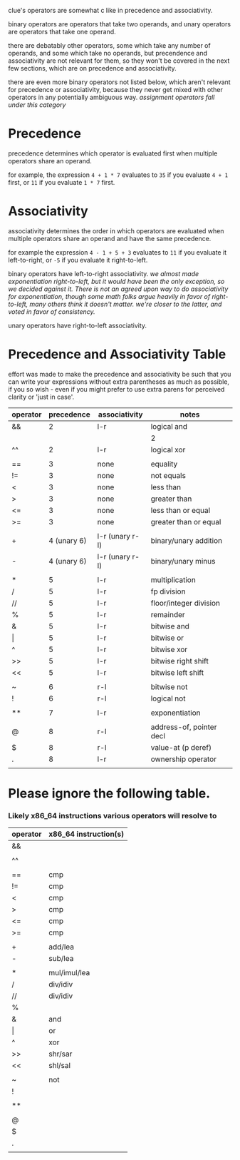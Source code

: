 
clue's operators are somewhat c like in precedence and associativity.

binary operators are operators that take two operands, and unary operators are operators that take one operand.

there are debatably other operators, some which take any number of operands, and some which take no operands, but precendence and associativity are not relevant for them, so they won't be covered in the next few sections, which are on precedence and associativity.

there are even more binary operators not listed below, which aren't relevant for precedence or associativity, because they never get mixed with other operators in any potentially ambiguous way. 
*assignment operators fall under this category*

# Precedence
precedence determines which operator is evaluated first when multiple operators share an operand.

for example, the expression `4 + 1 * 7` evaluates to `35` if you evaluate `4 + 1` first, or `11` if you evaluate `1 * 7` first.

# Associativity
associativity determines the order in which operators are evaluated when multiple operators share an operand and have the same precedence.

for example the expression `4 - 1 + 5 + 3` evaluates to `11` if you evaluate it left-to-right, or `-5` if you evaluate it right-to-left.

binary operators have left-to-right associativity. 
*we almost made exponentiation right-to-left, but it would have been the only exception, so we decided against it. There is not an agreed upon way to do associativity for exponentiation, though some math folks argue heavily in favor of right-to-left, many others think it doesn't matter. we're closer to the latter, and voted in favor of consistency.*

unary operators have right-to-left associativity.

# Precedence and Associativity Table
effort was made to make the precedence and associativity be such that you can write your expressions without extra parentheses as much as possible, if you so wish - even if you might prefer to use extra parens for perceived clarity or 'just in case'.

| operator | precedence  | associativity   | notes                  |
|----------|-------------|-----------------|------------------------|
| &&       | 2           | l-r             | logical and            |
| ||       | 2           | l-r             | logical or             |
| ^^       | 2           | l-r             | logical xor            |
|          |             |                 |                        |
| ==       | 3           | none            | equality               |
| !=       | 3           | none            | not equals             |
| <        | 3           | none            | less than              |
| >        | 3           | none            | greater than           |
| <=       | 3           | none            | less than or equal     |
| >=       | 3           | none            | greater than or equal  |
|          |             |                 |                        |
| +        | 4 (unary 6) | l-r (unary r-l) | binary/unary addition  |
| -        | 4 (unary 6) | l-r (unary r-l) | binary/unary minus     |
|          |             |                 |                        |
| *        | 5           | l-r             | multiplication         |
| /        | 5           | l-r             | fp division            |
| //       | 5           | l-r             | floor/integer division |
| %        | 5           | l-r             | remainder              |
| &        | 5           | l-r             | bitwise and            |
| \|       | 5           | l-r             | bitwise or             |
| ^        | 5           | l-r             | bitwise xor            |
| >>       | 5           | l-r             | bitwise right shift    |
| <<       | 5           | l-r             | bitwise left shift     |
|          |             |                 |                        |
| ~        | 6           | r-l             | bitwise not            |
| !        | 6           | r-l             | logical not            |
|          |             |                 |                        |
| **       | 7           | l-r             | exponentiation         |
|          |             |                 |                        |
| @        | 8           | r-l             | address-of, pointer decl |
| $        | 8           | r-l             | value-at (p deref)     |
| .        | 8           | l-r             | ownership operator     |
|          |             |                 |                        |

# Please ignore the following table.
### Likely x86_64 instructions various operators will resolve to
| operator | x86_64 instruction(s)                                  |
|----------|--------------------------------------------------------|
| &&       |                                                        |
| ||       |                                                        |
| ^^       |                                                        |
|          |                                                        |
| ==       | cmp                                                    |
| !=       | cmp                                                    |
| <        | cmp                                                    |
| >        | cmp                                                    |
| <=       | cmp                                                    |
| >=       | cmp                                                    |
|          |                                                        |
| +        | add/lea                                                |
| -        | sub/lea                                                |
|          |                                                        |
| *        | mul/imul/lea                                           |
| /        | div/idiv                                               |
| //       | div/idiv                                               |
| %        |                                                        |
| &        | and                                                    |
| \|       | or                                                     |
| ^        | xor                                                    |
| >>       | shr/sar                                                |
| <<       | shl/sal                                                |
|          |                                                        |
| ~        | not                                                    |
| !        |                                                        |
|          |                                                        |
| **       |                                                        |
|          |                                                        |
| @        |                                                        |
| $        |                                                        |
| .        |                                                        |
|          |                                                        |
